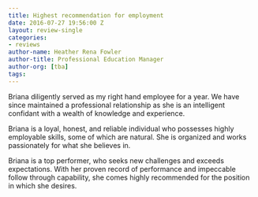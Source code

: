 ```yaml
---
title: Highest recommendation for employment
date: 2016-07-27 19:56:00 Z
layout: review-single
categories:
- reviews
author-name: Heather Rena Fowler
author-title: Professional Education Manager
author-org: [tba]
tags:
---
```


Briana diligently served as my right hand employee for a year. We have since maintained a professional relationship as she is an intelligent confidant with a wealth of knowledge and experience.

Briana is a loyal, honest, and reliable individual who possesses highly employable skills, some of which are natural. She is organized and works passionately for what she believes in.

Briana is a top performer, who seeks new challenges and exceeds expectations. With her proven record of performance and impeccable follow through capability, she comes highly recommended for the position in which she desires.
